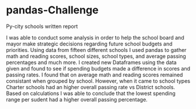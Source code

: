 # pandas-Challenge
Py-city schools written report


I was able to conduct some analysis in order to help the school board and mayor make strategic decisions regarding future school budgets and priorities. Using data from fifteen different schools I used pandas to gather math and reading scores, school sizes, school types, and average passing percentages and much more. I created new Dataframes using the data given and found to see if spending budgets made a difference in scores and passing rates. I found that on average math and reading scores remained consistant when grouped by school. However, when it came to school types  Charter schools had an higher overall passing rate vs District schools. Based on calculations I was able to conclude that the lowest spending range per sudent had a higher overall passing percentage. 
